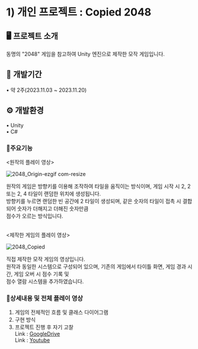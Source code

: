 # 1) 개인 프로젝트 : Copied 2048

## 🖥️ 프로젝트 소개
동명의 "2048" 게임을 참고하여 Unity 엔진으로 제작한 모작 게임입니다.

## 📆 개발기간
• 약 2주(2023.11.03 ~ 2023.11.20)

## ⚙️ 개발환경
• Unity
<br>• C#

### 📍주요기능
<원작의 플레이 영상>

![2048_Origin-ezgif com-resize](https://github.com/nhyun199/Project/assets/147118363/fd79bbc7-d818-45e1-b871-91d6abf6f1cb)

원작의 게임은 방향키를 이용해 조작하여 타일을 움직이는 방식이며, 게임 시작 시 2, 2 또는 2, 4 타일이 랜덤한 위치에 생성됩니다. 
<br>방향키를 누르면 랜덤한 빈 공간에 2 타일이 생성되며, 같은 숫자의 타일이 접촉 시 결합되어 숫자가 더해지고 더해진 숫자만큼 
<br>점수가 오르는 방식입니다.


<br><제작한 게임의 플레이 영상>

![2048_Copied](https://github.com/nhyun199/Project/assets/147118363/31e9643b-6334-418d-a83c-4f7bbaf07185)

직접 제작한 모작 게임의 영상입니다.
<br>원작과 동일한 시스템으로 구성되어 있으며, 기존의 게임에서 타이틀 화면, 게임 경과 시간, 게임 오버 시 점수 기록 및 
<br>점수 열람 시스템을 추가하였습니다.

### 📌상세내용 및 전체 플레이 영상
1. 게임의 전체적인 흐름 및 클래스 다이어그램
2. 구현 방식
3. 프로젝트 진행 후 자기 고찰
<br>Link : [GoogleDrive](https://drive.google.com/drive/folders/1IAiJjDASdk-dd63kW-2EUfcaBKC8eVMn?usp=drive_link)
<br>Link : [Youtube]()
